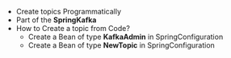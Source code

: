 - Create topics Programmatically
- Part of the **SpringKafka**
- How to Create a topic from Code?
	- Create a Bean of type **KafkaAdmin** in SpringConfiguration
	- Create a Bean of type **NewTopic** in SpringConfiguration

